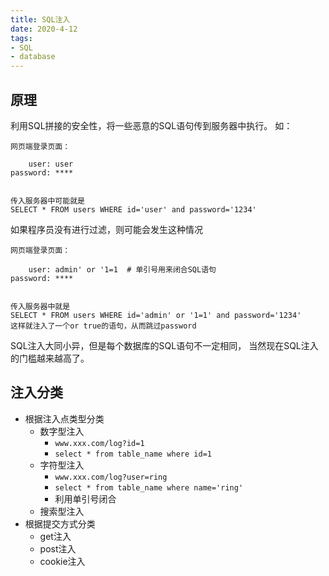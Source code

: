 ```yaml
---
title: SQL注入
date: 2020-4-12
tags: 
- SQL
- database
---
```


## 原理

利用SQL拼接的安全性，将一些恶意的SQL语句传到服务器中执行。
如：

```
网页端登录页面：

    user: user
password: ****


传入服务器中可能就是
SELECT * FROM users WHERE id='user' and password='1234'
```

如果程序员没有进行过滤，则可能会发生这种情况

``` 
网页端登录页面：

    user: admin' or '1=1  # 单引号用来闭合SQL语句
password: ****


传入服务器中就是
SELECT * FROM users WHERE id='admin' or '1=1' and password='1234'
这样就注入了一个or true的语句，从而跳过password
```

SQL注入大同小异，但是每个数据库的SQL语句不一定相同，
当然现在SQL注入的门槛越来越高了。


## 注入分类

- 根据注入点类型分类
    - 数字型注入
        - `www.xxx.com/log?id=1`
        - `select * from table_name where id=1`
    - 字符型注入
        - `www.xxx.com/log?user=ring`
        - `select * from table_name where name='ring'`
        - 利用单引号闭合
    - 搜索型注入
- 根据提交方式分类
    - get注入
    - post注入
    - cookie注入
